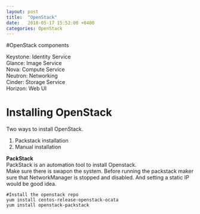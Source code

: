 ```yaml
---
layout: post
title:  "OpenStack"
date:   2018-05-17 15:52:00 +0400
categories: OpenStack
---
```


#OpenStack components 

Keystone: Identity Service  
Glance: Image Service  
Nova: Compute Service  
Neutron: Networking  
Cinder: Storage Service  
Horizon: Web UI  

# Installing OpenStack
Two ways to install OpenStack.  
1. Packstack installation  
2. Manual installation  

**PackStack**  
PackStack is an automation tool to install Openstack.  
Make sure there is swapon the system. Before running the packstack maker sure that NetworkManager is stopped and disabled. And setting a static IP would be good idea. 
```
#Install the openstack repo
yum install centos-release-openstack-ocata 
yum install openstack-packstack 
```
